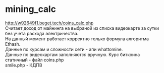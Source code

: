# mining_calc
http://w92649f1.beget.tech/coins_calc.php \
Считает доход от майнинга на выбраной из списка видеокарте за сутки без учета расхода электричества. \
На данный момент работает корректно только формула алгоритма Ethash.\
Данные по курсам и сложности сети - апи whattomine.\
Данные по видеокартам заполняются вручную. Курс биткоина статичный - файл coins.php\
smile.php - КДПВ
